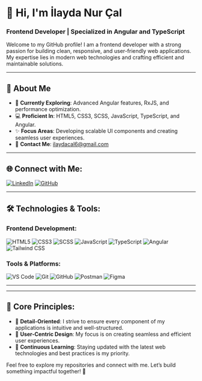 <!---
ilaydanurcal/ilaydanurcal is a ✨ special ✨ repository because its `README.md` (this file) appears on your GitHub profile.
You can click the Preview link to take a look at your changes.
--->

# 👋 Hi, I'm **İlayda Nur Çal** 

### **Frontend Developer | Specialized in Angular and TypeScript**

Welcome to my GitHub profile! I am a frontend developer with a strong passion for building clean, responsive, and user-friendly web applications. My expertise lies in modern web technologies and crafting efficient and maintainable solutions.

---

## 📖 About Me
- 🌱 **Currently Exploring**: Advanced Angular features, RxJS, and performance optimization.
- 💻 **Proficient In**: HTML5, CSS3, SCSS, JavaScript, TypeScript, and Angular.
- ✨ **Focus Areas**: Developing scalable UI components and creating seamless user experiences.
- 📩 **Contact Me**: [ilaydacal6@gmail.com](mailto:ilaydacal6@gmail.com)

---

## 🌐 Connect with Me:
[![LinkedIn](https://img.shields.io/badge/LinkedIn-0077B5?logo=linkedin&logoColor=white)](https://www.linkedin.com/in/ilayda-nur-cal)
[![GitHub](https://img.shields.io/badge/GitHub-181717?logo=github&logoColor=white)](https://github.com/ilaydanurcal)

---

## 🛠️ Technologies & Tools:
### Frontend Development:
![HTML5](https://img.shields.io/badge/-HTML5-E34F26?logo=html5&logoColor=white)
![CSS3](https://img.shields.io/badge/-CSS3-1572B6?logo=css3&logoColor=white)
![SCSS](https://img.shields.io/badge/-SCSS-CC6699?logo=sass&logoColor=white)
![JavaScript](https://img.shields.io/badge/-JavaScript-F7DF1E?logo=javascript&logoColor=black)
![TypeScript](https://img.shields.io/badge/-TypeScript-3178C6?logo=typescript&logoColor=white)
![Angular](https://img.shields.io/badge/-Angular-DD0031?logo=angular&logoColor=white)
![Tailwind CSS](https://img.shields.io/badge/-TailwindCSS-06B6D4?logo=tailwindcss&logoColor=white)

### Tools & Platforms:
![VS Code](https://img.shields.io/badge/-VSCode-007ACC?logo=visual-studio-code&logoColor=white)
![Git](https://img.shields.io/badge/-Git-F05032?logo=git&logoColor=white)
![GitHub](https://img.shields.io/badge/-GitHub-181717?logo=github&logoColor=white)
![Postman](https://img.shields.io/badge/-Postman-FF6C37?logo=postman&logoColor=white)
![Figma](https://img.shields.io/badge/-Figma-F24E1E?logo=figma&logoColor=white)

---

---

## 📌 Core Principles:
- 🧩 **Detail-Oriented**: I strive to ensure every component of my applications is intuitive and well-structured.
- 🌟 **User-Centric Design**: My focus is on creating seamless and efficient user experiences.
- 🚀 **Continuous Learning**: Staying updated with the latest web technologies and best practices is my priority.

Feel free to explore my repositories and connect with me. Let’s build something impactful together! 🚀
